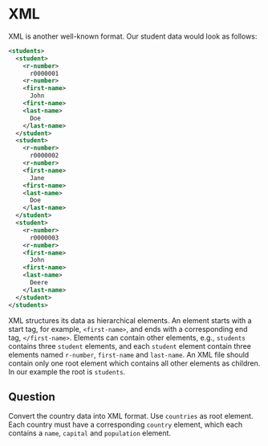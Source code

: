 # XML

XML is another well-known format.
Our student data would look as follows:

```xml
<students>
  <student>
    <r-number>
      r0000001
    <r-number>
    <first-name>
      John
    <first-name>
    <last-name>
      Doe
    </last-name>
  </student>
  <student>
    <r-number>
      r0000002
    <r-number>
    <first-name>
      Jane
    <first-name>
    <last-name>
      Doe
    </last-name>
  </student>
  <student>
    <r-number>
      r0000003
    <r-number>
    <first-name>
      John
    <first-name>
    <last-name>
      Deere
    </last-name>
  </student>
</students>
```

XML structures its data as hierarchical elements.
An element starts with a start tag, for example, `<first-name>`, and ends with a corresponding end tag, `</first-name>`.
Elements can contain other elements, e.g., `students` contains three `student` elements, and each `student` element contain three elements named `r-number`, `first-name` and `last-name`.
An XML file should contain only one root element which contains all other elements as children. In our example the root is `students`.

## Question

Convert the country data into XML format.
Use `countries` as root element.
Each country must have a corresponding `country` element, which each contains a `name`, `capital` and `population` element.
